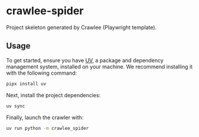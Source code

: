 # crawlee-spider

Project skeleton generated by Crawlee (Playwright template).

## Usage

To get started, ensure you have [UV](https://docs.astral.sh/uv/), a package and dependency management system, installed on your machine. We recommend installing it with the following command:

```sh
pipx install uv
```

Next, install the project dependencies:

```sh
uv sync
```

Finally, launch the crawler with:

```sh
uv run python -m crawlee_spider
```

